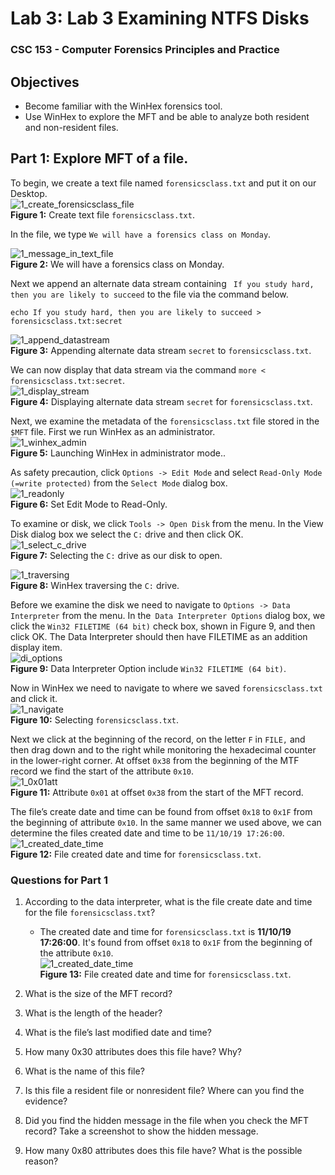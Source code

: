 # Lab 3: Lab 3 Examining NTFS Disks
### CSC 153 - Computer Forensics Principles and Practice

## Objectives  
* Become familiar with the WinHex forensics tool.
* Use WinHex to explore the MFT and be able to analyze both resident and non-resident files.


## Part 1: Explore MFT of a file.  

To begin, we create a text file named `forensicsclass.txt` and put it on our Desktop.  
![1_create_forensicsclass_file](./images/1_create_forensicsclass_file.png)  
**Figure 1:** Create text file `forensicsclass.txt`.  

In the file, we type `We will have a forensics class on Monday`.  

![1_message_in_text_file](./images/1_message_in_text_file.png)  
**Figure 2:** We will have a forensics class on Monday.  

Next we append an alternate data stream containing ` If you study hard, then you are likely to succeed` to the file via the command below.

```console
echo If you study hard, then you are likely to succeed > forensicsclass.txt:secret
```  
  

![1_append_datastream](./images/1_append_datastream.png)  
**Figure 3:** Appending alternate data stream `secret` to `forensicsclass.txt`.  

We can now display that data stream via the command `more < forensicsclass.txt:secret`.  
![1_display_stream](./images/1_display_stream.png)  
**Figure 4:** Displaying alternate data stream `secret` for `forensicsclass.txt`.

Next,  we examine the metadata of the `forensicsclass.txt` file stored in the `$MFT` file. First we run WinHex as an administrator.  
![1_winhex_admin](./images/1_winhex_admin.png)  
**Figure 5:** Launching WinHex in administrator mode..

As safety precaution, click `Options -> Edit Mode` and select `Read-Only Mode (=write protected)` from the `Select Mode` dialog box.  
![1_readonly](./images/1_readonly.png)  
**Figure 6:** Set Edit Mode to Read-Only.  


To examine or disk, we click `Tools -> Open Disk` from the menu. In the View Disk dialog box we select the `C:` drive and then click OK.  
![1_select_c_drive](./images/1_select_c_drive.png)  
**Figure 7:** Selecting the `C:` drive as our disk to open.  

![1_traversing](./images/1_traversing.png)  
**Figure 8:** WinHex traversing the `C:` drive.  


Before we examine the disk we need to navigate to `Options -> Data Interpreter` from the menu. In the` Data Interpreter Options` dialog box, we click the `Win32 FILETIME (64 bit)` check box, shown in Figure 9, and then click OK. The Data Interpreter should then have FILETIME as an addition display item.  
![di_options](./images/1_di_options.png)  
**Figure 9:** Data Interpreter Option include `Win32 FILETIME (64 bit)`.  


Now in WinHex we need to navigate to where we saved `forensicsclass.txt` and click it.  
![1_navigate](./images/1_nagivate.png)  
**Figure 10:** Selecting `forensicsclass.txt`.  


Next we click at the beginning of the record, on the letter `F` in `FILE,` and then drag down and to the right while monitoring the hexadecimal counter in the lower-right corner. At offset `0x38` from the beginning of the MTF record we find the start of the attribute `0x10`.   
![1_0x01att](./images/1_0x01att.png)  
**Figure 11:** Attribute `0x01` at offset `0x38` from the start of the MFT record.

The file’s create date and time can be found from offset `0x18` to `0x1F` from the beginning of attribute `0x10`.  In the same manner we used above, we can determine the files created date and time to be `11/10/19 17:26:00`.  
![1_created_date_time](./images/1_created_date_time.png)  
**Figure 12:** File created date and time for `forensicsclass.txt`.  



### Questions for Part 1  
1. According to the data interpreter, what is the file create date and time for the file `forensicsclass.txt`?  
    * The created date and time for `forensicsclass.txt` is **11/10/19 17:26:00**. It's found from offset `0x18` to `0x1F` from the beginning of  the attribute `0x10`.  
    ![1_created_date_time](./images/1_created_date_time.png)  
    **Figure 13:** File created date and time for `forensicsclass.txt`.

2. What is the size of the MFT record?

3. What is the length of the header?

4. What is the file’s last modified date and time?

5. How many 0x30 attributes does this file have? Why?

6. What is the name of this file?

7. Is this file a resident file or nonresident file? Where can you find the evidence?

8. Did you find the hidden message in the file when you check the MFT record? Take a screenshot to show the hidden message.

9. How many 0x80 attributes does this file have? What is the possible reason?